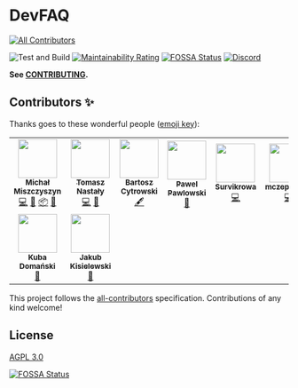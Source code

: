 # DevFAQ

<!-- ALL-CONTRIBUTORS-BADGE:START - Do not remove or modify this section -->

[![All Contributors](https://img.shields.io/badge/all_contributors-9-orange.svg?style=flat-square)](#contributors-)

<!-- ALL-CONTRIBUTORS-BADGE:END -->

![Test and Build](https://github.com/typeofweb/devfaq/workflows/Test%20and%20Build/badge.svg) [![Maintainability Rating](https://sonarcloud.io/api/project_badges/measure?project=typeofweb_devfaq&metric=sqale_rating)](https://sonarcloud.io/dashboard?id=typeofweb_devfaq) [![FOSSA Status](https://app.fossa.com/api/projects/git%2Bgithub.com%2Ftypeofweb%2Fdevfaq.svg?type=shield)](https://app.fossa.com/projects/git%2Bgithub.com%2Ftypeofweb%2Fdevfaq?ref=badge_shield) [![Discord](https://img.shields.io/discord/440163731704643589?color=738ADB&label=Discord&logo=discord&logoColor=white)](https://discord.typeofweb.com/)

**See [CONTRIBUTING](./CONTRIBUTING.md).**

## Contributors ✨

Thanks goes to these wonderful people ([emoji key](https://allcontributors.org/docs/en/emoji-key)):

<!-- ALL-CONTRIBUTORS-LIST:START - Do not remove or modify this section -->
<!-- prettier-ignore-start -->
<!-- markdownlint-disable -->
<table>
  <tr>
    <td align="center"><a href="https://typeofweb.com"><img src="https://avatars0.githubusercontent.com/u/1338731?v=4" width="70px;" alt=""/><br /><sub><b>Michał Miszczyszyn</b></sub></a><br /><a href="https://github.com/typeofweb/devfaq/commits?author=mmiszy" title="Code">💻</a> <a href="#maintenance-mmiszy" title="Maintenance">🚧</a> <a href="#platform-mmiszy" title="Packaging/porting to new platform">📦</a> <a href="#ideas-mmiszy" title="Ideas, Planning, & Feedback">🤔</a></td>
    <td align="center"><a href="https://github.com/tomasznastaly"><img src="https://avatars2.githubusercontent.com/u/16205492?v=4" width="70px;" alt=""/><br /><sub><b>Tomasz Nastały</b></sub></a><br /><a href="https://github.com/typeofweb/devfaq/commits?author=tomasznastaly" title="Code">💻</a> <a href="#ideas-tomasznastaly" title="Ideas, Planning, & Feedback">🤔</a></td>
    <td align="center"><a href="https://github.com/cytrowski"><img src="https://avatars0.githubusercontent.com/u/2965690?v=4" width="70px;" alt=""/><br /><sub><b>Bartosz Cytrowski</b></sub></a><br /><a href="#content-cytrowski" title="Content">🖋</a></td>
    <td align="center"><a href="https://github.com/pavveu"><img src="https://avatars3.githubusercontent.com/u/108490?v=4" width="70px;" alt=""/><br /><sub><b>Pawel Pawlowski</b></sub></a><br /><a href="#design-pavveu" title="Design">🎨</a></td>
    <td align="center"><a href="https://github.com/Survikrowa"><img src="https://avatars2.githubusercontent.com/u/35381167?v=4" width="70px;" alt=""/><br /><sub><b>Survikrowa</b></sub></a><br /><a href="https://github.com/typeofweb/devfaq/commits?author=Survikrowa" title="Code">💻</a></td>
    <td align="center"><a href="https://github.com/mczeplowski"><img src="https://avatars3.githubusercontent.com/u/43904845?v=4" width="70px;" alt=""/><br /><sub><b>mczeplowski</b></sub></a><br /><a href="https://github.com/typeofweb/devfaq/commits?author=mczeplowski" title="Code">💻</a></td>
    <td align="center"><a href="https://github.com/drillprop"><img src="https://avatars3.githubusercontent.com/u/51168865?v=4" width="70px;" alt=""/><br /><sub><b>Bartosz Dryl</b></sub></a><br /><a href="https://github.com/typeofweb/devfaq/commits?author=drillprop" title="Code">💻</a></td>
  </tr>
  <tr>
    <td align="center"><a href="https://github.com/D0man"><img src="https://avatars2.githubusercontent.com/u/22179216?v=4" width="70px;" alt=""/><br /><sub><b>Kuba Domański</b></sub></a><br /><a href="https://github.com/typeofweb/devfaq/pulls?q=is%3Apr+reviewed-by%3AD0man" title="Reviewed Pull Requests">👀</a></td>
    <td align="center"><a href="https://github.com/kbkk"><img src="https://avatars3.githubusercontent.com/u/6276426?v=4" width="70px;" alt=""/><br /><sub><b>Jakub Kisielewski</b></sub></a><br /><a href="https://github.com/typeofweb/devfaq/pulls?q=is%3Apr+reviewed-by%3Akbkk" title="Reviewed Pull Requests">👀</a></td>
  </tr>
</table>

<!-- markdownlint-enable -->
<!-- prettier-ignore-end -->

<!-- ALL-CONTRIBUTORS-LIST:END -->

This project follows the [all-contributors](https://github.com/all-contributors/all-contributors) specification. Contributions of any kind welcome!

## License

[AGPL 3.0](./LICENSE)

[![FOSSA Status](https://app.fossa.com/api/projects/git%2Bgithub.com%2Ftypeofweb%2Fdevfaq.svg?type=large)](https://app.fossa.com/projects/git%2Bgithub.com%2Ftypeofweb%2Fdevfaq?ref=badge_large)

